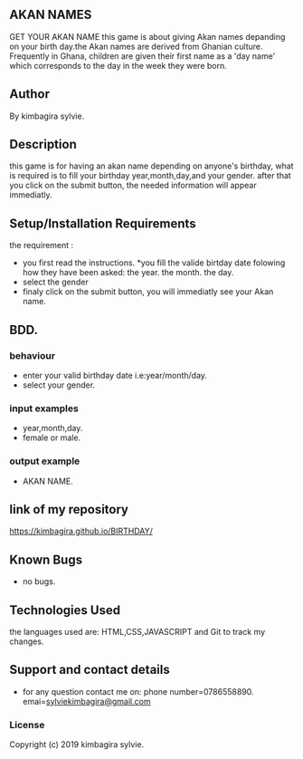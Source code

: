 ## AKAN NAMES
GET YOUR AKAN NAME
this game is about giving  Akan names  depanding on your birth day.the Akan names are derived from Ghanian culture. Frequently in Ghana, children are given their first name as a 'day name' which corresponds to the day in the week they were born.
## Author
By kimbagira sylvie.
## Description
this game is for having an akan name depending on anyone's birthday,
what is required is to fill your birthday year,month,day,and your gender.
after that you click on the submit button, the needed information will appear immediatly.
## Setup/Installation Requirements
the requirement :
* you first read the instructions.
*you fill the valide birtday date folowing how  they have been asked:
the year.
the month.
the day.
* select the gender
* finaly click on the submit button, you will immediatly see your Akan name.
## BDD.
### behaviour
* enter your valid birthday date i.e:year/month/day.
* select your gender.
### input examples
* year,month,day.
* female or male.
### output example
* AKAN NAME.
## link of my repository
 https://kimbagira.github.io/BIRTHDAY/
## Known Bugs
* no bugs. 
## Technologies Used
the languages used are:
 HTML,CSS,JAVASCRIPT and Git to track my changes.
## Support and contact details
* for any question contact me on:
phone number=0786558890.
emai=sylviekimbagira@gmail.com
### License
Copyright (c) 2019 kimbagira sylvie.
